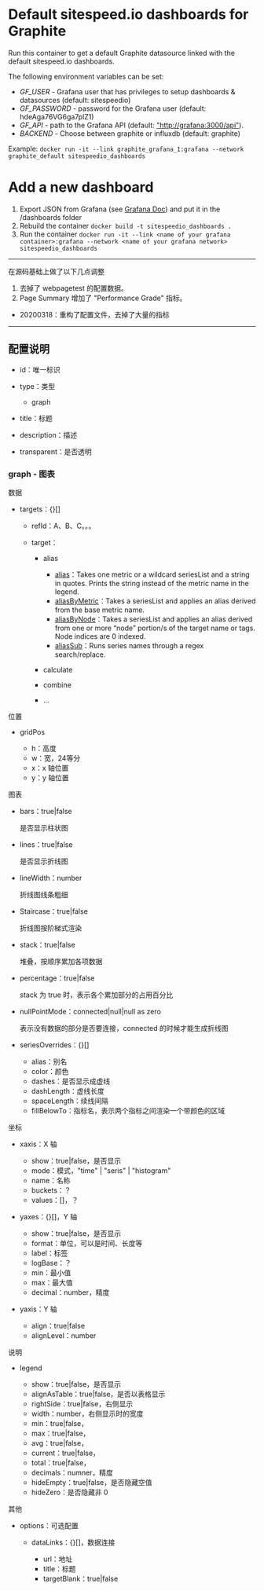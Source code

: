 
# Default sitespeed.io dashboards for Graphite

Run this container to get a default Graphite datasource linked with the default sitespeed.io dashboards.

The following environment variables can be set:

* *GF_USER* - Grafana user that has privileges to setup dashboards & datasources (default: sitespeedio)
* *GF_PASSWORD* - password for the Grafana user (default: hdeAga76VG6ga7plZ1)
* *GF_API*  - path to the Grafana API (default: ["http://grafana:3000/api"](http://grafana:3000/api)).
* *BACKEND* - Choose between graphite or influxdb (default: graphite) 

Example: `docker run -it --link graphite_grafana_1:grafana --network graphite_default sitespeedio_dashboards`

# Add a new dashboard

1. Export JSON from Grafana (see [Grafana Doc](http://docs.grafana.org/reference/export_import/)) and put it in the /dashboards folder
1. Rebuild the container `docker build -t sitespeedio_dashboards .`
1. Run the container `docker run -it --link <name of your grafana container>:grafana --network <name of your grafana network> sitespeedio_dashboards`

---

在源码基础上做了以下几点调整

1. 去掉了 webpagetest 的配置数据。
2. Page Summary 增加了 "Performance Grade" 指标。

- 20200318：重构了配置文件，去掉了大量的指标

---

## 配置说明

- id：唯一标识
- type：类型

    - graph

- title：标题
- description：描述
- transparent：是否透明

### graph - 图表

数据

- targets：{}[]

    - refId：A、B、C。。。
    - target：

        - alias

            - [alias](https://graphite.readthedocs.io/en/latest/functions.html#graphite.render.functions.alias)：Takes one metric or a wildcard seriesList and a string in quotes. Prints the string instead of the metric name in the legend.
            - [aliasByMetric](https://graphite.readthedocs.io/en/latest/functions.html#graphite.render.functions.aliasByMetric)：Takes a seriesList and applies an alias derived from the base metric name.
            - [aliasByNode](https://graphite.readthedocs.io/en/latest/functions.html#graphite.render.functions.aliasByNode)：Takes a seriesList and applies an alias derived from one or more “node” portion/s of the target name or tags. Node indices are 0 indexed.
            - [aliasSub](https://graphite.readthedocs.io/en/latest/functions.html#graphite.render.functions.aliasSub)：Runs series names through a regex search/replace.

        - calculate
        - combine
        - ...

位置

- gridPos

    - h：高度
    - w：宽，24等分
    - x：x 轴位置
    - y：y 轴位置

图表

- bars：true|false

    是否显示柱状图

- lines：true|false

    是否显示折线图

- lineWidth：number

    折线图线条粗细

- Staircase：true|false

    折线图按阶梯式渲染

- stack：true|false

    堆叠，按顺序累加各项数据

- percentage：true|false

    stack 为 true 时，表示各个累加部分的占用百分比

- nullPointMode：connected|null|null as zero

    表示没有数据的部分是否要连接，connected 的时候才能生成折线图

- seriesOverrides：{}[]

    - alias：别名
    - color：颜色
    - dashes：是否显示成虚线
    - dashLength：虚线长度
    - spaceLength：续线间隔
    - fillBelowTo：指标名，表示两个指标之间渲染一个带颜色的区域

坐标

- xaxis：X 轴

    - show：true|false，是否显示
    - mode：模式，"time" | "seris" | "histogram"
    - name：名称
    - buckets：？
    - values：[]，？

- yaxes：{}[]，Y 轴

    - show：true|false，是否显示
    - format：单位，可以是时间、长度等
    - label：标签
    - logBase：？
    - min：最小值
    - max：最大值
    - decimal：number，精度

- yaxis：Y 轴

    - align：true|false
    - alignLevel：number

说明

- legend

    - show：true|false，是否显示
    - alignAsTable：true|false，是否以表格显示
    - rightSide：true|false，右侧显示
    - width：number，右侧显示时的宽度
    - min：true|false，
    - max：true|false，
    - avg：true|false，
    - current：true|false，
    - total：true|false，
    - decimals：numner，精度
    - hideEmpty：true|false，是否隐藏空值
    - hideZero：是否隐藏非 0

其他

- options：可选配置

    - dataLinks：{}[]，数据连接

        - url：地址
        - title：标题
        - targetBlank：true|false
